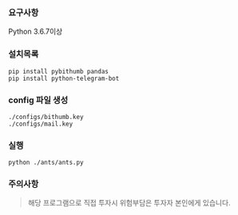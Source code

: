 ### 요구사항
Python 3.6.7이상



### 설치목록

~~~
pip install pybithumb pandas
pip install python-telegram-bot
~~~


### config 파일 생성

~~~
./configs/bithumb.key
./configs/mail.key
~~~


### 실행

~~~
python ./ants/ants.py
~~~


### 주의사항

> 해당 프로그램으로 직접 투자시 위험부담은 투자자 본인에게 있습니다.
